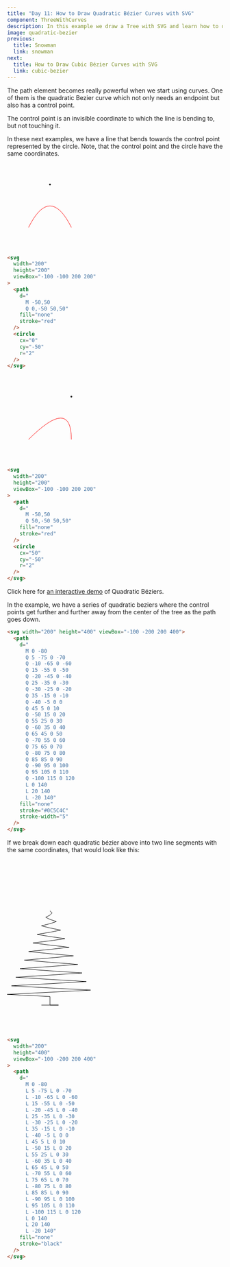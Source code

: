 ```yaml
---
title: "Day 11: How to Draw Quadratic Bézier Curves with SVG"
component: ThreeWithCurves
description: In this example we draw a Tree with SVG and learn how to draw quadratic bézier curces.
image: quadratic-bezier
previous:
  title: Snowman
  link: snowman
next:
  title: How to Draw Cubic Bézier Curves with SVG
  link: cubic-bezier
---
```


The path element becomes really powerful when we start using curves. One of them is the quadratic Bezier curve which not only needs an endpoint but also has a control point.

The control point is an invisible coordinate to which the line is bending to, but not touching it.

In these next examples, we have a line that bends towards the control point represented by the circle. Note, that the control point and the circle have the same coordinates.

<div class="grid-200">

  <svg width="200" height="200" viewBox="-100 -100 200 200">
    <path d="M -50,50 Q 0,-50 50,50" fill="none" stroke="red"  />
    <circle cx="0" cy="-50" r="2" />
  </svg>

<!-- prettier-ignore -->
```html
<svg 
  width="200"
  height="200"
  viewBox="-100 -100 200 200"
>
  <path 
    d="
      M -50,50 
      Q 0,-50 50,50" 
    fill="none"
    stroke="red"
  />
  <circle 
    cx="0"
    cy="-50"
    r="2" 
  />
</svg>
```

</div>

<div class="grid-200">

  <svg width="200" height="200" viewBox="-100 -100 200 200">
    <path d="M -50,50 Q 50,-50 50,50" fill="none" stroke="red"  />
    <circle cx="50" cy="-50" r="2" />
  </svg>

<!-- prettier-ignore -->
```html
<svg 
  width="200"
  height="200"
  viewBox="-100 -100 200 200"
>
  <path 
    d="
      M -50,50 
      Q 50,-50 50,50" 
    fill="none"
    stroke="red"
  />
  <circle 
    cx="50"
    cy="-50"
    r="2" 
  />
</svg>
```

</div>

Click here for <a href="https://hunormarton.github.io/svg-curves/quadratic" target="_blank" rel="noopener">an interactive demo</a> of Quadratic Béziers.

In the example, we have a series of quadratic beziers where the control points get further and further away from the center of the tree as the path goes down.

<div class="code-flex">

```html
<svg width="200" height="400" viewBox="-100 -200 200 400">
  <path
    d="
      M 0 -80
      Q 5 -75 0 -70
      Q -10 -65 0 -60
      Q 15 -55 0 -50
      Q -20 -45 0 -40
      Q 25 -35 0 -30
      Q -30 -25 0 -20
      Q 35 -15 0 -10
      Q -40 -5 0 0
      Q 45 5 0 10
      Q -50 15 0 20
      Q 55 25 0 30
      Q -60 35 0 40
      Q 65 45 0 50
      Q -70 55 0 60
      Q 75 65 0 70
      Q -80 75 0 80
      Q 85 85 0 90
      Q -90 95 0 100
      Q 95 105 0 110
      Q -100 115 0 120
      L 0 140
      L 20 140
      L -20 140"
    fill="none"
    stroke="#0C5C4C"
    stroke-width="5"
  />
</svg>
```

</div>

If we break down each quadratic bézier above into two line segments with the same coordinates, that would look like this:

<div class="grid-200">

  <svg width="200" height="400" viewBox="-100 -200 200 400">
    <path d="
      M 0 -80
      L 5 -75 L 0 -70
      L -10 -65 L 0 -60
      L 15 -55 L 0 -50
      L -20 -45 L 0 -40
      L 25 -35 L 0 -30
      L -30 -25 L 0 -20
      L 35 -15 L 0 -10
      L -40 -5 L 0 0
      L 45 5 L 0 10
      L -50 15 L 0 20
      L 55 25 L 0 30
      L -60 35 L 0 40
      L 65 45 L 0 50
      L -70 55 L 0 60
      L 75 65 L 0 70
      L -80 75 L 0 80
      L 85 85 L 0 90
      L -90 95 L 0 100
      L 95 105 L 0 110
      L -100 115 L 0 120
      L 0 140
      L 20 140
      L -20 140" fill="none" stroke="black"  />
  </svg>

<!-- prettier-ignore -->
```html
<svg 
  width="200"
  height="400"
  viewBox="-100 -200 200 400"
>
  <path 
    d="
      M 0 -80
      L 5 -75 L 0 -70
      L -10 -65 L 0 -60
      L 15 -55 L 0 -50
      L -20 -45 L 0 -40
      L 25 -35 L 0 -30
      L -30 -25 L 0 -20
      L 35 -15 L 0 -10
      L -40 -5 L 0 0
      L 45 5 L 0 10
      L -50 15 L 0 20
      L 55 25 L 0 30
      L -60 35 L 0 40
      L 65 45 L 0 50
      L -70 55 L 0 60
      L 75 65 L 0 70
      L -80 75 L 0 80
      L 85 85 L 0 90
      L -90 95 L 0 100
      L 95 105 L 0 110
      L -100 115 L 0 120
      L 0 140
      L 20 140
      L -20 140"
    fill="none"
    stroke="black"
  />
</svg>
```

</div>
